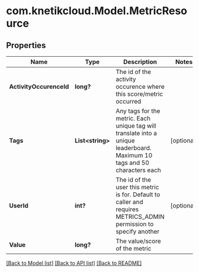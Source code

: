 # com.knetikcloud.Model.MetricResource
## Properties

Name | Type | Description | Notes
------------ | ------------- | ------------- | -------------
**ActivityOccurenceId** | **long?** | The id of the activity occurence where this score/metric occurred | 
**Tags** | **List&lt;string&gt;** | Any tags for the metric. Each unique tag will translate into a unique leaderboard. Maximum 10 tags and 50 characters each | [optional] 
**UserId** | **int?** | The id of the user this metric is for. Default to caller and requires METRICS_ADMIN permission to specify another | [optional] 
**Value** | **long?** | The value/score of the metric | 

[[Back to Model list]](../README.md#documentation-for-models) [[Back to API list]](../README.md#documentation-for-api-endpoints) [[Back to README]](../README.md)

